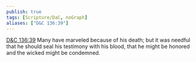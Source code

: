 ```yaml
---
publish: true
tags: [Scripture/DaC, noGraph]
aliases: ["D&C 136:39"]
---
```

[D&C 136:39](https://churchofjesuschrist.org/study/scriptures/dc-testament/dc/136?lang=eng&id=p39#p39) Many have marveled because of his death; but it was needful that he should seal his testimony with his blood, that he might be honored and the wicked might be condemned.
